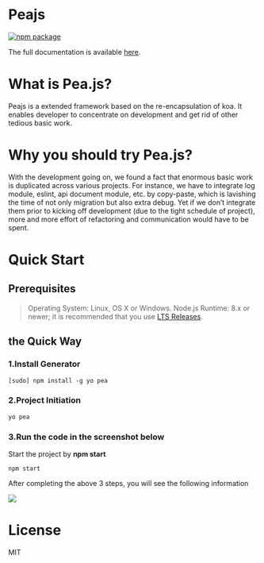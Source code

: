 # Peajs
[![npm package](https://badge.fury.io/js/generator-pea.svg)](https://www.npmjs.com/package/generator-pea)

The full documentation is available <a href="http://120.78.129.187">here</a>.





# What is Pea.js?

Peajs is a extended framework based on the re-encapsulation of koa. It enables developer to concentrate on development and get rid of other tedious basic work.

# Why you should try Pea.js?
With the development going on, we found a fact that enormous basic work is duplicated across various projects. For instance, we have to integrate log module, eslint, api document module, etc. by copy-paste, which is lavishing the time of not only migration but also extra debug. Yet if we don’t integrate them prior to kicking off development (due to the tight schedule of project), more and more effort of refactoring and communication would have to be spent.

# Quick Start
## Prerequisites
> Operating System: Linux, OS X or Windows.
> Node.js Runtime: 8.x or newer; it is recommended that you use <a href="https://nodejs.org/en/">LTS Releases</a>.

## the Quick Way
### 1.Install Generator
```
[sudo] npm install -g yo pea
```

### 2.Project Initiation
```
yo pea
```

### 3.Run the code in the screenshot below

Start the project by **npm start**
```
npm start
```

After completing the above 3 steps, you will see the following information

<img src="/src/images/generate-project.jpg"></img>


# License

MIT